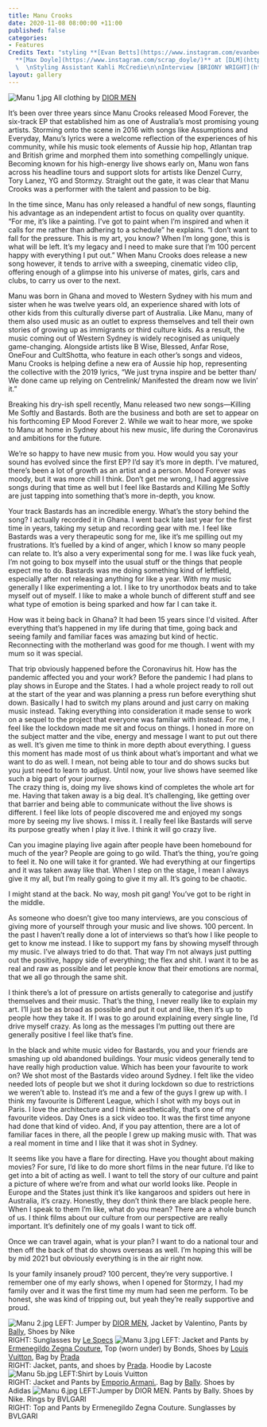 ```yaml
---
title: Manu Crooks
date: 2020-11-08 08:00:00 +11:00
published: false
categories:
- Features
Credits Text: "styling **[Evan Betts](https://www.instagram.com/evanbeezy/)**   \nphotographs
  **[Max Doyle](https://www.instagram.com/scrap_doyle/)** at [DLM](https://www.instagram.com/dlm_au/)
  \  \nStyling Assistant Kahli McCredie\n\nInterview [BRIONY WRIGHT](https://www.instagram.com/brionywright/)"
layout: gallery
---
```


![Manu 1.jpg](/uploads/Manu%201.jpg)
All clothing by [DIOR MEN](https://www.instagram.com/dior/)

It’s been over three years since Manu Crooks released Mood Forever, the six-track EP that established him as one of Australia’s most promising young artists. Storming onto the scene in 2016 with songs like Assumptions and Everyday, Manu’s lyrics were a welcome reflection of the experiences of his community, while his music took elements of Aussie hip hop, Atlantan trap and British grime and morphed them into something compellingly unique. Becoming known for his high-energy live shows early on, Manu won fans across his headline tours and support slots for artists like Denzel Curry, Tory Lanez, YG and Stormzy. Straight out the gate, it was clear that Manu Crooks was a performer with the talent and passion to be big. 

In the time since, Manu has only released a handful of new songs, flaunting his advantage as an independent artist to focus on quality over quantity. “For me, it’s like a painting. I’ve got to paint when I’m inspired and when it calls for me rather than adhering to a schedule” he explains. “I don’t want to fall for the pressure. This is my art, you know? When I’m long gone, this is what will be left. It’s my legacy and I need to make sure that I’m 100 percent happy with everything I put out.” When Manu Crooks does release a new song however, it tends to  arrive with a sweeping, cinematic video clip, offering enough of a glimpse into his universe of mates, girls, cars and clubs, to carry us over to the next.

Manu was born in Ghana and moved to Western Sydney with his mum and sister when he was twelve years old, an experience shared with lots of other kids from this culturally diverse part of Australia. Like Manu, many of them also used music as an outlet to express themselves and tell their own stories of growing up as immigrants or third culture kids. As a result, the music coming out of Western Sydney is widely recognised as uniquely game-changing. Alongside artists like B Wise, Blessed, Anfar Rose, OneFour and CultShotta, who feature in each other’s songs and videos, Manu Crooks is helping define a new era of Aussie hip hop, representing the collective with the 2019 lyrics, “We just tryna inspire and be better than/ We done came up relying on Centrelink/ Manifested the dream now we livin’ it.” 

Breaking his dry-ish spell recently, Manu released two new songs—Killing Me Softly and Bastards. Both are the business and both are set to appear on his forthcoming EP Mood Forever 2. While we wait to hear more, we spoke to Manu at home in Sydney about his new music, life during the Coronavirus and ambitions for the future.

We’re so happy to have new music from you. How would you say your sound has evolved since the first EP? 
I’d say it’s more in depth. I’ve matured, there’s been a lot of growth as an artist and a person. Mood Forever was moody, but it was more chill I think. Don’t get me wrong, I had aggressive songs during that time as well but I feel like Bastards and Killing Me Softly are just tapping into something that’s more in-depth, you know. 

Your track Bastards has an incredible energy. What’s the story behind the song? 
I actually recorded it in Ghana. I went back late last year for the first time in years, taking my setup and recording gear with me. I feel like Bastards was a very therapeutic song for me, like it’s me spilling out my frustrations. It’s fuelled by a kind of anger, which I know so many people can relate to. It’s also a very experimental song for me. I was like fuck yeah, I’m not going to box myself into the usual stuff or the things that people expect me to do. Bastards was me doing something kind of leftfield, especially after not releasing anything for like a year. With my music generally I like experimenting a lot. I like to try unorthodox beats and to take myself out of myself. I like to make a whole bunch of different stuff and see what type of emotion is being sparked and how far I can take it. 

How was it being back in Ghana? 
It had been 15 years since I'd visited. After everything that’s happened in my life during that time, going back and seeing family and familiar faces was amazing but kind of hectic. Reconnecting with the motherland was good for me though. I went with my mum so it was special. 

That trip obviously happened before the Coronavirus hit. How has the pandemic affected you and your work? 
Before the pandemic I had plans to play shows in Europe and the States. I had a whole project ready to roll out at the start of the year and was planning a press run before everything shut down. Basically I had to switch my plans around and just carry on making music instead. Taking everything into consideration it made sense to work on a sequel to the project that everyone was familiar with instead. For me, I feel like the lockdown made me sit and focus on things. I honed in more on the subject matter and the vibe, energy and message I want to put out there as well. It’s given me time to think in more depth about everything. I guess this moment has made most of us think about what’s important and what we want to do as well. I mean, not being able to tour and do shows sucks but you just need to learn to adjust.
Until now, your live shows have seemed like such a big part of your journey.  
The crazy thing is, doing my live shows kind of completes the whole art for me. Having that taken away is a big deal. It’s challenging, like getting over that barrier and being able to communicate without the live shows is different. I feel like lots of people discovered me and enjoyed my songs more by seeing my live shows. I miss it. I really feel like Bastards will serve its purpose greatly when I play it live. I think it will go crazy live. 

Can you imagine playing live again after people have been homebound for much of the year? 
People are going to go wild. That’s the thing, you’re going to feel it. No one will take it for granted. We had everything at our fingertips and it was taken away like that. When I step on the stage, I mean I always give it my all, but I’m really going to give it my all. It’s going to be chaotic. 

I might stand at the back.
No way, mosh pit gang! You’ve got to be right in the middle.

As someone who doesn’t give too many interviews, are you conscious of giving more of yourself through your music and live shows. 
100 percent. In the past I haven’t really done a lot of interviews so that’s how I like people to get to know me instead. I like to support my fans by showing myself through my music. I’ve always tried to do that. That way I’m not always just putting out the positive, happy side of everything; the flex and shit. I want it to be as real and raw as possible and let people know that their emotions are normal, that we all go through the same shit. 

I think there’s a lot of pressure on artists generally to categorise and justify themselves and their music.
That’s the thing, I never really like to explain my art. I’ll just be as broad as possible and put it out and like, then it’s up to people how they take it. If I was to go around explaining every single line, I’d drive myself crazy. As long as the messages I’m putting out there are generally positive I feel like that’s fine. 

In the black and white music video for Bastards, you and your friends are smashing up old abandoned buildings. Your music videos generally tend to have really high production value. Which has been your favourite to work on? 
We shot most of the Bastards video around Sydney. I felt like the video needed lots of people but we shot it during lockdown so due to restrictions we weren’t able to. Instead it’s me and a few of the guys I grew up with. I think my favourite is Different League, which I shot with my boys out in Paris. I love the architecture and I think aesthetically, that’s one of my favourite videos. Day Ones is a sick video too. It was the first time anyone had done that kind of video. And, if you pay attention, there are a lot of familiar faces in there, all the people I grew up making music with. That was a real moment in time and I like that it was shot in Sydney. 

It seems like you have a flare for directing. Have you thought about making movies? 
For sure, I’d like to do more short films in the near future. I’d like to get into a bit of acting as well. I want to tell the story of our culture and paint a picture of where we’re from and what our world looks like. People in Europe and the States just think it’s like kangaroos and spiders out here in Australia, it’s crazy. Honestly, they don’t think there are black people here. When I speak to them I’m like, what do you mean? There are a whole bunch of us. I think films about our culture from our perspective are really important. It’s definitely one of my goals I want to tick off. 

Once we can travel again, what is your plan? 
I want to do a national tour and then off the back of that do shows overseas as well. I’m hoping this will be by mid 2021 but obviously everything is in the air right now. 

Is your family insanely proud? 
100 percent, they’re very supportive. I remember one of my early shows, when I opened for Stormzy, I had my family over and it was the first time my mum had seen me perform. To be honest, she was kind of tripping out, but yeah they’re really supportive and proud. 

![Manu 2.jpg](/uploads/Manu%202.jpg)
LEFT: Jumper by [DIOR MEN](https://www.instagram.com/dior/), Jacket by Valentino, Pants by [Bally](https://www.instagram.com/bally/), Shoes by Nike                   
RIGHT: Sunglasses by [Le Specs](https://www.instagram.com/lespecs/?hl=en)
![Manu 3.jpg](/uploads/Manu%203.jpg)
LEFT: Jacket and Pants by [Ermenegildo Zegna Couture](https://www.instagram.com/zegnaofficial/), Top (worn under) by Bonds, Shoes by
[Louis Vuitton](https://au.louisvuitton.com/eng-au/homepage), Bag by [Prada](https://www.instagram.com/prada/)  
RIGHT: Jacket, pants, and shoes by [Prada](https://www.instagram.com/prada/). Hoodie by Lacoste
![Manu 5b.jpg](/uploads/Manu%205b.jpg)
LEFT:Shirt by Louis Vuitton  
RIGHT: Jacket and Pants by [Emporio Armani.](https://www.instagram.com/emporioarmani/). Bag by [Bally](https://www.instagram.com/bally/). Shoes by Adidas
![Manu 6.jpg](/uploads/Manu%206.jpg)
LEFT:Jumper by DIOR MEN. Pants by Bally. Shoes by Nike. Rings by BVLGARI  
RIGHT: Top and Pants by Ermenegildo Zegna Couture. Sunglasses by BVLGARI